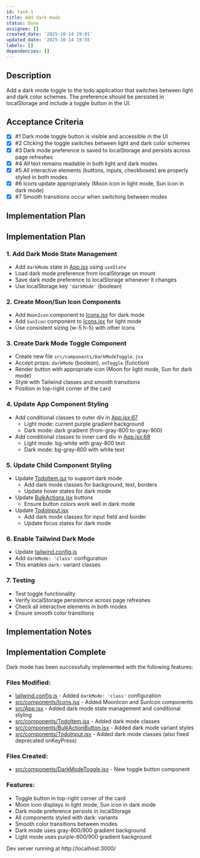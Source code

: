 ```yaml
---
id: task-1
title: Add dark mode
status: Done
assignee: []
created_date: '2025-10-14 19:01'
updated_date: '2025-10-14 19:55'
labels: []
dependencies: []
---
```


## Description

<!-- SECTION:DESCRIPTION:BEGIN -->
Add a dark mode toggle to the todo application that switches between light and dark color schemes. The preference should be persisted in localStorage and include a toggle button in the UI.
<!-- SECTION:DESCRIPTION:END -->

## Acceptance Criteria
<!-- AC:BEGIN -->
- [x] #1 Dark mode toggle button is visible and accessible in the UI
- [x] #2 Clicking the toggle switches between light and dark color schemes
- [x] #3 Dark mode preference is saved to localStorage and persists across page refreshes
- [x] #4 All text remains readable in both light and dark modes
- [x] #5 All interactive elements (buttons, inputs, checkboxes) are properly styled in both modes
- [x] #6 Icons update appropriately (Moon icon in light mode, Sun icon in dark mode)
- [x] #7 Smooth transitions occur when switching between modes
<!-- AC:END -->

## Implementation Plan

<!-- SECTION:PLAN:BEGIN -->
## Implementation Plan

### 1. Add Dark Mode State Management
- Add `darkMode` state in [App.jsx](src/App.jsx) using `useState`
- Load dark mode preference from localStorage on mount
- Save dark mode preference to localStorage whenever it changes
- Use localStorage key `'darkMode'` (boolean)

### 2. Create Moon/Sun Icon Components
- Add `MoonIcon` component to [Icons.jsx](src/components/Icons.jsx) for dark mode
- Add `SunIcon` component to [Icons.jsx](src/components/Icons.jsx) for light mode
- Use consistent sizing (w-5 h-5) with other icons

### 3. Create Dark Mode Toggle Component
- Create new file `src/components/DarkModeToggle.jsx`
- Accept props: `darkMode` (boolean), `onToggle` (function)
- Render button with appropriate icon (Moon for light mode, Sun for dark mode)
- Style with Tailwind classes and smooth transitions
- Position in top-right corner of the card

### 4. Update App Component Styling
- Add conditional classes to outer div in [App.jsx:67](src/App.jsx#L67)
  - Light mode: current purple gradient background
  - Dark mode: dark gradient (from-gray-800 to-gray-900)
- Add conditional classes to inner card div in [App.jsx:68](src/App.jsx#L68)
  - Light mode: bg-white with gray-800 text
  - Dark mode: bg-gray-800 with white text

### 5. Update Child Component Styling
- Update [TodoItem.jsx](src/components/TodoItem.jsx) to support dark mode
  - Add dark mode classes for background, text, borders
  - Update hover states for dark mode
- Update [BulkActions.jsx](src/components/BulkActions.jsx) buttons
  - Ensure button colors work well in dark mode
- Update [TodoInput.jsx](src/components/TodoInput.jsx)
  - Add dark mode classes for input field and border
  - Update focus states for dark mode

### 6. Enable Tailwind Dark Mode
- Update [tailwind.config.js](tailwind.config.js)
- Add `darkMode: 'class'` configuration
- This enables `dark:` variant classes

### 7. Testing
- Test toggle functionality
- Verify localStorage persistence across page refreshes
- Check all interactive elements in both modes
- Ensure smooth color transitions
<!-- SECTION:PLAN:END -->

## Implementation Notes

<!-- SECTION:NOTES:BEGIN -->
## Implementation Complete

Dark mode has been successfully implemented with the following features:

### Files Modified:
- [tailwind.config.js](tailwind.config.js) - Added `darkMode: 'class'` configuration
- [src/components/Icons.jsx](src/components/Icons.jsx) - Added MoonIcon and SunIcon components
- [src/App.jsx](src/App.jsx) - Added dark mode state management and conditional styling
- [src/components/TodoItem.jsx](src/components/TodoItem.jsx) - Added dark mode classes
- [src/components/BulkActionButton.jsx](src/components/BulkActionButton.jsx) - Added dark mode variant styles
- [src/components/TodoInput.jsx](src/components/TodoInput.jsx) - Added dark mode classes (also fixed deprecated onKeyPress)

### Files Created:
- [src/components/DarkModeToggle.jsx](src/components/DarkModeToggle.jsx) - New toggle button component

### Features:
- Toggle button in top-right corner of the card
- Moon icon displays in light mode, Sun icon in dark mode
- Dark mode preference persists in localStorage
- All components styled with dark: variants
- Smooth color transitions between modes
- Dark mode uses gray-800/900 gradient background
- Light mode uses purple-600/900 gradient background

Dev server running at http://localhost:3000/
<!-- SECTION:NOTES:END -->
